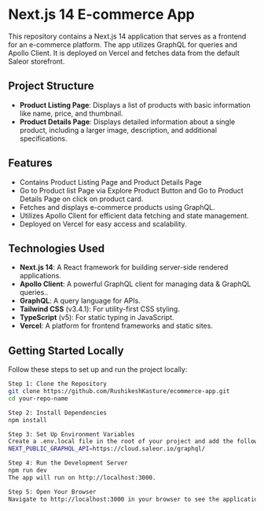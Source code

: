 # Next.js 14 E-commerce App

This repository contains a Next.js 14 application that serves as a frontend for an e-commerce platform. The app utilizes GraphQL for queries and Apollo Client. It is deployed on Vercel and fetches data from the default Saleor storefront.

## Project Structure

- **Product Listing Page**: Displays a list of products with basic information like name, price, and thumbnail.
- **Product Details Page**: Displays detailed information about a single product, including a larger image, description, and additional specifications.


## Features

- Contains Product Listing Page and Product Details Page
- Go to Product list Page via Explore Product Button and Go to Product Details Page on click on product card.
- Fetches and displays e-commerce products using GraphQL.
- Utilizes Apollo Client for efficient data fetching and state management.
- Deployed on Vercel for easy access and scalability.

## Technologies Used

- **Next.js 14**: A React framework for building server-side rendered applications.
- **Apollo Client**: A powerful GraphQL client for managing data & GraphQL queries..
- **GraphQL**: A query language for APIs.
- **Tailwind CSS** (v3.4.1): For utility-first CSS styling.
- **TypeScript** (v5): For static typing in JavaScript.
- **Vercel**: A platform for frontend frameworks and static sites.

## Getting Started Locally

Follow these steps to set up and run the project locally:

```bash
Step 1: Clone the Repository
git clone https://github.com/RushikeshKasture/ecommerce-app.git
cd your-repo-name

Step 2: Install Dependencies
npm install

Step 3: Set Up Environment Variables
Create a .env.local file in the root of your project and add the following environment variables:
NEXT_PUBLIC_GRAPHQL_API=https://cloud.saleor.io/graphql/

Step 4: Run the Development Server
npm run dev
The app will run on http://localhost:3000.

Step 5: Open Your Browser
Navigate to http://localhost:3000 in your browser to see the application running.
```
